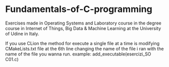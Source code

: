 # Fundamentals-of-C-programming

Exercises made in Operating Systems and Laboratory course in the degree course in Internet of Things, Big Data & Machine Learning at the University of Udine in Italy.

If you use CLion the method for execute a single file at a time is modifying CMakeLists.txt file at the 6th line changing the name of the file i ran with the name of the file you wanna run. example: add_executable(esercizi_SO C01.c)
